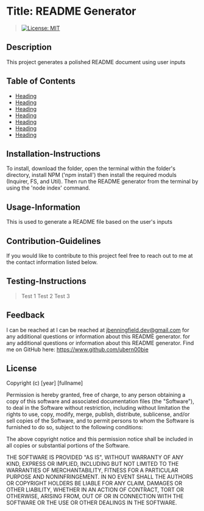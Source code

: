 
  # Title: README Generator
>[![License: MIT](https://img.shields.io/badge/License-MIT-blue.svg)](https://opensource.org/licenses/MIT)

  ## Description
  This project generates a polished README document using user inputs

  ## Table of Contents
  - [Heading](#Description)
  - [Heading](#Installation-Instructions)
  - [Heading](#Contribution-Guidelines)
  - [Heading](#Usage-Information)
  - [Heading](#Testing-Instructions)
  - [Heading](#Feedback)
  - [Heading](#License)


  ## Installation-Instructions
  To install, download the folder, open the terminal within the folder's directory, install NPM ('npm install') then install the required moduls (Inquirer, FS, and Util). Then run the README generator from the terminal by using the 'node index' command.

  ## Usage-Information
  This is used to generate a README file based on the user's inputs

  ## Contribution-Guidelines
  If you would like to contribute to this project feel free to reach out to me at the contact information listed below.

  ## Testing-Instructions
  
  >Test 1
  >Test 2
  >Test 3

  ## Feedback 
  I can be reached at I can be reached at jbenningfield.dev@gmail.com for any additional questions or information about this README generator. for any additional questions or information about this README generator.
  Find me on GitHub here: https://www.github.com/ubern00bie
  
  ## License
  Copyright (c) [year] [fullname]

Permission is hereby granted, free of charge, to any person obtaining a copy
of this software and associated documentation files (the "Software"), to deal
in the Software without restriction, including without limitation the rights
to use, copy, modify, merge, publish, distribute, sublicense, and/or sell
copies of the Software, and to permit persons to whom the Software is
furnished to do so, subject to the following conditions:

The above copyright notice and this permission notice shall be included in all
copies or substantial portions of the Software.

THE SOFTWARE IS PROVIDED "AS IS", WITHOUT WARRANTY OF ANY KIND, EXPRESS OR
IMPLIED, INCLUDING BUT NOT LIMITED TO THE WARRANTIES OF MERCHANTABILITY,
FITNESS FOR A PARTICULAR PURPOSE AND NONINFRINGEMENT. IN NO EVENT SHALL THE
AUTHORS OR COPYRIGHT HOLDERS BE LIABLE FOR ANY CLAIM, DAMAGES OR OTHER
LIABILITY, WHETHER IN AN ACTION OF CONTRACT, TORT OR OTHERWISE, ARISING FROM,
OUT OF OR IN CONNECTION WITH THE SOFTWARE OR THE USE OR OTHER DEALINGS IN THE
SOFTWARE.
